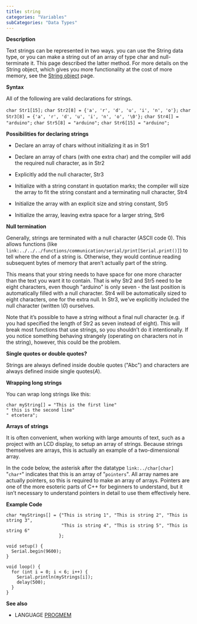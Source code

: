 ```yaml
---
title: string
categories: "Variables"
subCategories: "Data Types"
---
```


**Description**

Text strings can be represented in two ways. you can use the String data
type, or you can make a string out of an array of type char and
null-terminate it. This page described the latter method. For more
details on the String object, which gives you more functionality at the
cost of more memory, see the [String object](../stringobject) page.

**Syntax**

All of the following are valid declarations for strings.

`char Str1[15];`
`char Str2[8] = {'a', 'r', 'd', 'u', 'i', 'n', 'o'};`
`char Str3[8] = {'a', 'r', 'd', 'u', 'i', 'n', 'o', '\0'};`
`char Str4[] = "arduino";`
`char Str5[8] = "arduino";`
`char Str6[15] = "arduino";`

**Possibilities for declaring strings**

-   Declare an array of chars without initializing it as in Str1

-   Declare an array of chars (with one extra char) and the compiler
    will add the required null character, as in Str2

-   Explicitly add the null character, Str3

-   Initialize with a string constant in quotation marks; the compiler
    will size the array to fit the string constant and a terminating
    null character, Str4

-   Initialize the array with an explicit size and string constant, Str5

-   Initialize the array, leaving extra space for a larger string, Str6

**Null termination**

Generally, strings are terminated with a null character (ASCII code 0).
This allows functions (like
`link:../../../functions/communication/serial/print[Serial.print()]`) to
tell where the end of a string is. Otherwise, they would continue
reading subsequent bytes of memory that aren’t actually part of the
string.

This means that your string needs to have space for one more character
than the text you want it to contain. That is why Str2 and Str5 need to
be eight characters, even though "arduino" is only seven - the last
position is automatically filled with a null character. Str4 will be
automatically sized to eight characters, one for the extra null. In
Str3, we’ve explicitly included the null character (written *\0*)
ourselves.

Note that it’s possible to have a string without a final null character
(e.g. if you had specified the length of Str2 as seven instead of
eight). This will break most functions that use strings, so you
shouldn’t do it intentionally. If you notice something behaving
strangely (operating on characters not in the string), however, this
could be the problem.

**Single quotes or double quotes?**

Strings are always defined inside double quotes ("Abc") and characters
are always defined inside single quotes(*A*).

**Wrapping long strings**

You can wrap long strings like this:

    char myString[] = "This is the first line"
    " this is the second line"
    " etcetera";

**Arrays of strings**

It is often convenient, when working with large amounts of text, such as
a project with an LCD display, to setup an array of strings. Because
strings themselves are arrays, this is actually an example of a
two-dimensional array.

In the code below, the asterisk after the datatype `link:../char[char]`
"`char*`" indicates that this is an array of "`pointers`". All array
names are actually pointers, so this is required to make an array of
arrays. Pointers are one of the more esoteric parts of C++ for beginners
to understand, but it isn’t necessary to understand pointers in detail
to use them effectively here.

**Example Code**

    char *myStrings[] = {"This is string 1", "This is string 2", "This is string 3",
                         "This is string 4", "This is string 5", "This is string 6"
                        };

    void setup() {
      Serial.begin(9600);
    }

    void loop() {
      for (int i = 0; i < 6; i++) {
        Serial.println(myStrings[i]);
        delay(500);
      }
    }

**See also**

-   LANGUAGE [PROGMEM](../../utilities/progmem)

